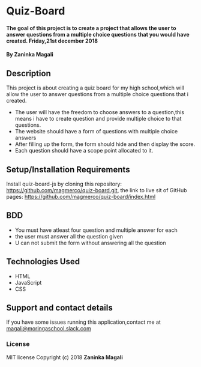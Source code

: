 # Quiz-Board
#### The goal of this project is to create a project that allows the user to answer questions from a multiple choice questions that you would have created.        Friday,21st december 2018
#### By **Zaninka Magali**
## Description
This project is about creating a quiz board for my high school,which will allow the user to answer questions from a multiple choice questions that i created.
* The user will have the freedom to choose answers to a question,this means i have to create question and provide  multiple choice to that questions.
* The website should have a form of questions with multiple choice answers
* After filling up the form, the form should hide and then display the score.
* Each question should have a scope point allocated to it.
## Setup/Installation Requirements
Install quiz-board-js by cloning this repository:
https://github.com/magmerco/quiz-board.git,
the link to live sit of GitHub pages:
https://github.com/magmerco/quiz-board/index.html
## BDD
* You must have atleast four question and multiple answer for each
* the user must answer all the question given
* U can not submit the form without answering all the question
## Technologies Used
- HTML
- JavaScript
- CSS
## Support and contact details
If you have some issues running this application,contact me at magali@moringaschool.slack.com
### License
MIT license
Copyright (c) 2018 **Zaninka Magali**